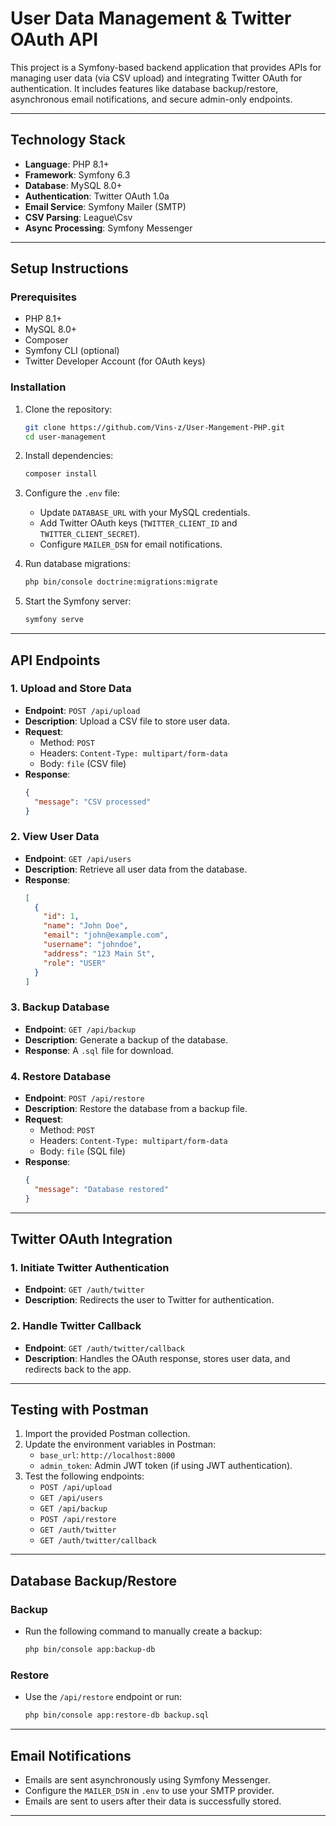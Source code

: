 # User Data Management & Twitter OAuth API

This project is a Symfony-based backend application that provides APIs for managing user data (via CSV upload) and integrating Twitter OAuth for authentication. It includes features like database backup/restore, asynchronous email notifications, and secure admin-only endpoints.

---

## **Technology Stack**
- **Language**: PHP 8.1+
- **Framework**: Symfony 6.3
- **Database**: MySQL 8.0+
- **Authentication**: Twitter OAuth 1.0a
- **Email Service**: Symfony Mailer (SMTP)
- **CSV Parsing**: League\Csv
- **Async Processing**: Symfony Messenger

---

## **Setup Instructions**

### Prerequisites
- PHP 8.1+
- MySQL 8.0+
- Composer
- Symfony CLI (optional)
- Twitter Developer Account (for OAuth keys)

### Installation
1. Clone the repository:
   ```bash
   git clone https://github.com/Vins-z/User-Mangement-PHP.git
   cd user-management
   ```

2. Install dependencies:
   ```bash
   composer install
   ```

3. Configure the `.env` file:
   - Update `DATABASE_URL` with your MySQL credentials.
   - Add Twitter OAuth keys (`TWITTER_CLIENT_ID` and `TWITTER_CLIENT_SECRET`).
   - Configure `MAILER_DSN` for email notifications.

4. Run database migrations:
   ```bash
   php bin/console doctrine:migrations:migrate
   ```

5. Start the Symfony server:
   ```bash
   symfony serve
   ```

---


## **API Endpoints**

### 1. Upload and Store Data
- **Endpoint**: `POST /api/upload`
- **Description**: Upload a CSV file to store user data.
- **Request**:
  - Method: `POST`
  - Headers: `Content-Type: multipart/form-data`
  - Body: `file` (CSV file)
- **Response**:
  ```json
  {
    "message": "CSV processed"
  }
  ```

### 2. View User Data
- **Endpoint**: `GET /api/users`
- **Description**: Retrieve all user data from the database.
- **Response**:
  ```json
  [
    {
      "id": 1,
      "name": "John Doe",
      "email": "john@example.com",
      "username": "johndoe",
      "address": "123 Main St",
      "role": "USER"
    }
  ]
  ```

### 3. Backup Database
- **Endpoint**: `GET /api/backup`
- **Description**: Generate a backup of the database.
- **Response**: A `.sql` file for download.

### 4. Restore Database
- **Endpoint**: `POST /api/restore`
- **Description**: Restore the database from a backup file.
- **Request**:
  - Method: `POST`
  - Headers: `Content-Type: multipart/form-data`
  - Body: `file` (SQL file)
- **Response**:
  ```json
  {
    "message": "Database restored"
  }
  ```

---

## **Twitter OAuth Integration**

### 1. Initiate Twitter Authentication
- **Endpoint**: `GET /auth/twitter`
- **Description**: Redirects the user to Twitter for authentication.

### 2. Handle Twitter Callback
- **Endpoint**: `GET /auth/twitter/callback`
- **Description**: Handles the OAuth response, stores user data, and redirects back to the app.

---

## **Testing with Postman**

1. Import the provided Postman collection.
2. Update the environment variables in Postman:
   - `base_url`: `http://localhost:8000`
   - `admin_token`: Admin JWT token (if using JWT authentication).
3. Test the following endpoints:
   - `POST /api/upload`
   - `GET /api/users`
   - `GET /api/backup`
   - `POST /api/restore`
   - `GET /auth/twitter`
   - `GET /auth/twitter/callback`

---

## **Database Backup/Restore**

### Backup
- Run the following command to manually create a backup:
  ```bash
  php bin/console app:backup-db
  ```

### Restore
- Use the `/api/restore` endpoint or run:
  ```bash
  php bin/console app:restore-db backup.sql
  ```

---

## **Email Notifications**

- Emails are sent asynchronously using Symfony Messenger.
- Configure the `MAILER_DSN` in `.env` to use your SMTP provider.
- Emails are sent to users after their data is successfully stored.

---